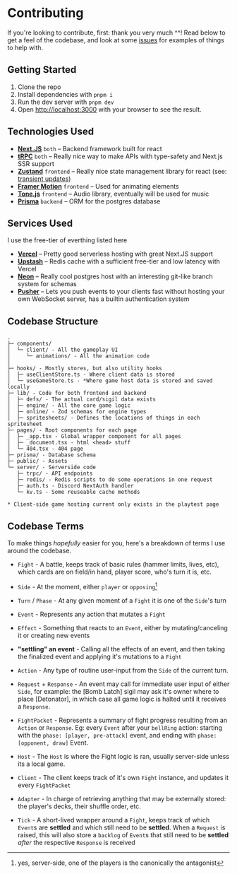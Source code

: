 [Next.JS]: https://github.com/vercel/next.js
[tRPC]: https://github.com/trpc/trpc
[Zustand]: https://github.com/pmndrs/zustand
[Prisma]: https://github.com/prisma/prisma
[Framer Motion]: https://www.framer.com/motion/
[Tone.js]: https://github.com/Tonejs/Tone.js

[Vercel]: https://vercel.com/
[Upstash]: https://upstash.com/
[Neon]: https://neon.tech/
[Pusher]: https://pusher.com/

[transient updates]: https://github.com/pmndrs/zustand#transient-updates-for-often-occurring-state-changes

# Contributing

If you're looking to contribute, first: thank you very much ^^! Read below to get a feel of the codebase, and look at some [issues](https://github.com/Vap0r1ze/inscrybe-with-friends/issues?q=is%3Aissue+is%3Aopen+sort%3Aupdated-desc) for examples of things to help with.

## Getting Started
  1. Clone the repo
  2. Install dependencies with `pnpm i`
  3. Run the dev server with `pnpm dev`
  4. Open [http://localhost:3000](http://localhost:3000) with your browser to see the result.

## Technologies Used
  - **[Next.JS]** `both` &ndash; Backend framework built for react
  - **[tRPC]** `both` &ndash; Really nice way to make APIs with type-safety and Next.js SSR support
  - **[Zustand]** `frontend` &ndash; Really nice state management library for react (see: [transient updates])
  - **[Framer Motion]** `frontend` &ndash; Used for animating elements
  - **[Tone.js]** `frontend` &ndash; Audio library, eventually will be used for music
  - **[Prisma]** `backend` &ndash; ORM for the postgres database

## Services Used
I use the free-tier of everthing listed here
  - **[Vercel]** &ndash; Pretty good serverless hosting with great Next.JS support
  - **[Upstash]** &ndash; Redis cache with a sufficient free-tier and low latency with Vercel
  - **[Neon]** &ndash; Really cool postgres host with an interesting git-like branch system for schemas
  - **[Pusher]** &ndash; Lets you push events to your clients fast without hosting your own WebSocket server, has a builtin authentication system

## Codebase Structure
```
.
├─ components/
│  └─ client/ - All the gameplay UI
│     └─ animations/ - All the animation code
│
├─ hooks/ - Mostly stores, but also utility hooks
│  ├─ useClientStore.ts - Where client data is stored
│  └─ useGameStore.ts - *Where game host data is stored and saved locally
├─ lib/ - Code for both frontend and backend
│  ├─ defs/ - The actual card/sigil data exists
│  ├─ engine/ - All the core game logic
│  ├─ online/ - Zod schemas for engine types
│  ├─ spritesheets/ - Defines the locations of things in each spritesheet
├─ pages/ - Root components for each page
│  ├─ _app.tsx - Global wrapper component for all pages
│  ├─ _document.tsx - html <head> stuff
│  └─ 404.tsx - 404 page
├─ prisma/ - Database schema
├─ public/ - Assets
└─ server/ - Serverside code
   ├─ trpc/ - API endpoints
   ├─ redis/ - Redis scripts to do some operations in one request
   ├─ auth.ts - Discord NextAuth handler
   └─ kv.ts - Some reuseable cache methods

* Client-side game hosting current only exists in the playtest page
```

## Codebase Terms

To make things *hopefully* easier for you, here's a breakdown of terms I use around the codebase.

- `Fight` - A battle, keeps track of basic rules (hammer limits, lives, etc), which cards are on field/in hand, player score, who's turn it is, etc.
- `Side` - At the moment, either `player` or `opposing`[^1]
- `Turn` / `Phase` - At any given moment of a `Fight` it is one of the `Side`'s turn
- `Event` - Represents any action that mutates a `Fight`
- `Effect` - Something that reacts to an `Event`, either by mutating/canceling it or creating new events
- **"settling" an event** - Calling all the effects of an event, and then taking the finalized event and applying it's mutations to a `Fight`
- `Action` - Any type of routine user-input from the `Side` of the current turn.
- `Request` + `Response` - An event may call for immediate user input of either `Side`, for example: the [Bomb Latch] sigil may ask it's owner where to place [Detonator], in which case all game logic is halted until it receives a `Response`.
- `FightPacket` - Represents a summary of fight progress resulting from an `Action` or `Response`. Eg: every `Event` after your `bellRing` action: starting with the `phase: [player, pre-attack]` event, and ending with `phase: [opponent, draw]` Event.

- `Host` - The `Host` is where the Fight logic is ran, usually server-side unless its a local game.
- `Client` - The client keeps track of it's own `Fight` instance, and updates it every `FightPacket`
- `Adapter` - In charge of retrieving anything that may be externally stored: the player's decks, their shuffle order, etc.
- `Tick` - A short-lived wrapper around a `Fight`, keeps track of which `Event`s are **settled** and which still need to be **settled**. When a `Request` is raised, this will also store a `backlog` of `Event`s that still need to be **settled** *after* the respective `Response` is received

[^1]: yes, server-side, one of the players is the canonically the antagonist
